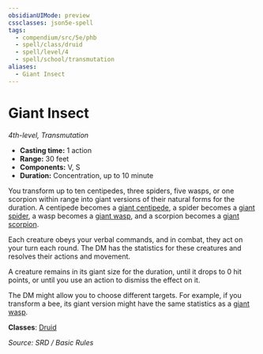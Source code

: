```yaml
---
obsidianUIMode: preview
cssclasses: json5e-spell
tags:
  - compendium/src/5e/phb
  - spell/class/druid
  - spell/level/4
  - spell/school/transmutation
aliases:
  - Giant Insect
---
```

# Giant Insect
*4th-level, Transmutation*  

- **Casting time:** 1 action
- **Range:** 30 feet
- **Components:** V, S
- **Duration:** Concentration, up to 10 minute

You transform up to ten centipedes, three spiders, five wasps, or one scorpion within range into giant versions of their natural forms for the duration. A centipede becomes a [giant centipede](compendium/bestiary/beast/giant-centipede.md), a spider becomes a [giant spider](compendium/bestiary/beast/giant-spider.md), a wasp becomes a [giant wasp](compendium/bestiary/beast/giant-wasp.md), and a scorpion becomes a [giant scorpion](compendium/bestiary/beast/giant-scorpion.md).

Each creature obeys your verbal commands, and in combat, they act on your turn each round. The DM has the statistics for these creatures and resolves their actions and movement.

A creature remains in its giant size for the duration, until it drops to 0 hit points, or until you use an action to dismiss the effect on it.

The DM might allow you to choose different targets. For example, if you transform a bee, its giant version might have the same statistics as a [giant wasp](compendium/bestiary/beast/giant-wasp.md).

**Classes**: [Druid](DND%20Markdown/compendium/classes/Druid/druid.md)

*Source: SRD / Basic Rules*
